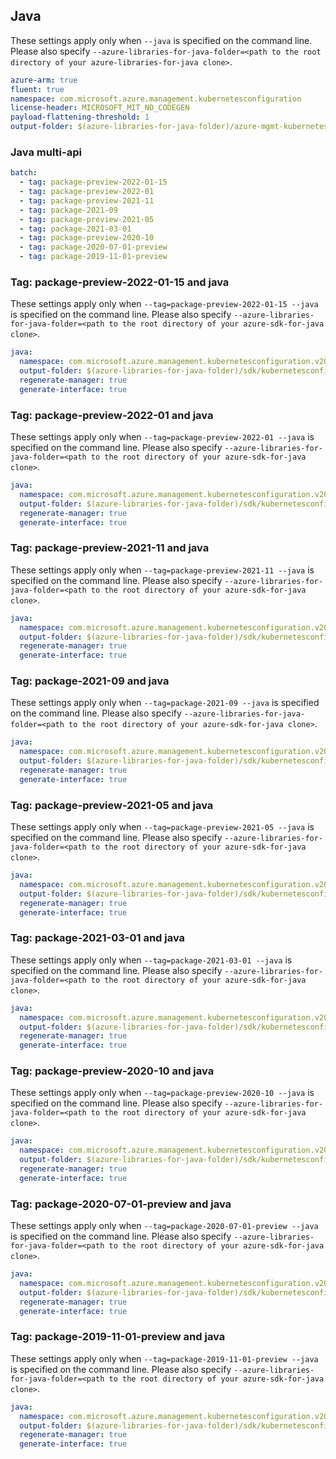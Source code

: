 ## Java

These settings apply only when `--java` is specified on the command line.
Please also specify `--azure-libraries-for-java-folder=<path to the root directory of your azure-libraries-for-java clone>`.

``` yaml $(java)
azure-arm: true
fluent: true
namespace: com.microsoft.azure.management.kubernetesconfiguration
license-header: MICROSOFT_MIT_NO_CODEGEN
payload-flattening-threshold: 1
output-folder: $(azure-libraries-for-java-folder)/azure-mgmt-kubernetesconfiguration
```

### Java multi-api

``` yaml $(java) && $(multiapi)
batch:
  - tag: package-preview-2022-01-15
  - tag: package-preview-2022-01
  - tag: package-preview-2021-11
  - tag: package-2021-09
  - tag: package-preview-2021-05
  - tag: package-2021-03-01
  - tag: package-preview-2020-10
  - tag: package-2020-07-01-preview
  - tag: package-2019-11-01-preview
```

### Tag: package-preview-2022-01-15 and java

These settings apply only when `--tag=package-preview-2022-01-15 --java` is specified on the command line.
Please also specify `--azure-libraries-for-java-folder=<path to the root directory of your azure-sdk-for-java clone>`.

``` yaml $(tag) == 'package-preview-2022-01-15' && $(java) && $(multiapi)
java:
  namespace: com.microsoft.azure.management.kubernetesconfiguration.v2022_01_15_preview
  output-folder: $(azure-libraries-for-java-folder)/sdk/kubernetesconfiguration/mgmt-v2022_01_15_preview
  regenerate-manager: true
  generate-interface: true
```

### Tag: package-preview-2022-01 and java

These settings apply only when `--tag=package-preview-2022-01 --java` is specified on the command line.
Please also specify `--azure-libraries-for-java-folder=<path to the root directory of your azure-sdk-for-java clone>`.

``` yaml $(tag) == 'package-preview-2022-01' && $(java) && $(multiapi)
java:
  namespace: com.microsoft.azure.management.kubernetesconfiguration.v2022_01_01_preview
  output-folder: $(azure-libraries-for-java-folder)/sdk/kubernetesconfiguration/mgmt-v2022_01_01_preview
  regenerate-manager: true
  generate-interface: true
```

### Tag: package-preview-2021-11 and java

These settings apply only when `--tag=package-preview-2021-11 --java` is specified on the command line.
Please also specify `--azure-libraries-for-java-folder=<path to the root directory of your azure-sdk-for-java clone>`.

``` yaml $(tag) == 'package-preview-2021-11' && $(java) && $(multiapi)
java:
  namespace: com.microsoft.azure.management.kubernetesconfiguration.v2021_11_01_preview
  output-folder: $(azure-libraries-for-java-folder)/sdk/kubernetesconfiguration/mgmt-v2021_11_01_preview
  regenerate-manager: true
  generate-interface: true
```

### Tag: package-2021-09 and java

These settings apply only when `--tag=package-2021-09 --java` is specified on the command line.
Please also specify `--azure-libraries-for-java-folder=<path to the root directory of your azure-sdk-for-java clone>`.

``` yaml $(tag) == 'package-2021-09' && $(java) && $(multiapi)
java:
  namespace: com.microsoft.azure.management.kubernetesconfiguration.v2021_09_01
  output-folder: $(azure-libraries-for-java-folder)/sdk/kubernetesconfiguration/mgmt-v2021_09_01
  regenerate-manager: true
  generate-interface: true
```

### Tag: package-preview-2021-05 and java

These settings apply only when `--tag=package-preview-2021-05 --java` is specified on the command line.
Please also specify `--azure-libraries-for-java-folder=<path to the root directory of your azure-sdk-for-java clone>`.

``` yaml $(tag) == 'package-preview-2021-05' && $(java) && $(multiapi)
java:
  namespace: com.microsoft.azure.management.kubernetesconfiguration.v2021_05_01_preview
  output-folder: $(azure-libraries-for-java-folder)/sdk/kubernetesconfiguration/mgmt-v2021_05_01_preview
  regenerate-manager: true
  generate-interface: true
```

### Tag: package-2021-03-01 and java

These settings apply only when `--tag=package-2021-03-01 --java` is specified on the command line.
Please also specify `--azure-libraries-for-java-folder=<path to the root directory of your azure-sdk-for-java clone>`.

``` yaml $(tag) == 'package-2021-03-01' && $(java) && $(multiapi)
java:
  namespace: com.microsoft.azure.management.kubernetesconfiguration.v2021_03_01
  output-folder: $(azure-libraries-for-java-folder)/sdk/kubernetesconfiguration/mgmt_v2021_03_01
  regenerate-manager: true
  generate-interface: true
```

### Tag: package-preview-2020-10 and java

These settings apply only when `--tag=package-preview-2020-10 --java` is specified on the command line.
Please also specify `--azure-libraries-for-java-folder=<path to the root directory of your azure-sdk-for-java clone>`.

``` yaml $(tag) == 'package-preview-2020-10' && $(java) && $(multiapi)
java:
  namespace: com.microsoft.azure.management.kubernetesconfiguration.v2020_10_01_preview
  output-folder: $(azure-libraries-for-java-folder)/sdk/kubernetesconfiguration/mgmt-v2020_10_01_preview
  regenerate-manager: true
  generate-interface: true
```

### Tag: package-2020-07-01-preview and java

These settings apply only when `--tag=package-2020-07-01-preview --java` is specified on the command line.
Please also specify `--azure-libraries-for-java-folder=<path to the root directory of your azure-sdk-for-java clone>`.

``` yaml $(tag) == 'package-2020-07-01-preview' && $(java) && $(multiapi)
java:
  namespace: com.microsoft.azure.management.kubernetesconfiguration.v2020_07_01_preview
  output-folder: $(azure-libraries-for-java-folder)/sdk/kubernetesconfiguration/mgmt-v2020_07_01_preview
  regenerate-manager: true
  generate-interface: true
```

### Tag: package-2019-11-01-preview and java

These settings apply only when `--tag=package-2019-11-01-preview --java` is specified on the command line.
Please also specify `--azure-libraries-for-java-folder=<path to the root directory of your azure-sdk-for-java clone>`.

``` yaml $(tag) == 'package-2019-11-01-preview' && $(java) && $(multiapi)
java:
  namespace: com.microsoft.azure.management.kubernetesconfiguration.v2019_11_01_preview
  output-folder: $(azure-libraries-for-java-folder)/sdk/kubernetesconfiguration/mgmt-v2019_11_01_preview
  regenerate-manager: true
  generate-interface: true
```
